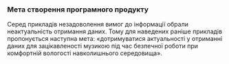 ### Мета створення програмного продукту

Серед прикладів незадоволення вимог до інформації обрали неактуальність отримання даних. Тому для наведених раніше прикладів пропонується наступна мета: «дотримуватися актуальності у отриманні даних для зацікавленості музикою під час безпечної роботи при комфортній вологості навколишнього середовища».